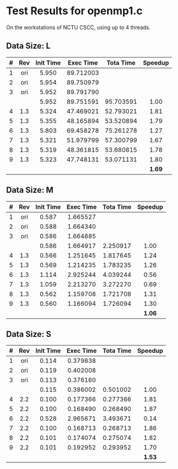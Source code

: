 # Test Results for openmp1.c #

On the workstations of NCTU CSCC, using up to 4 threads.

## Data Size: L ##

| # | Rev | Init Time | Exec Time | Tota Time | Speedup |
|:-:|:---:|:---------:|:---------:|:---------:|:-------:|
| 1 | ori | 5.950     | 89.712003 |           |         |
| 2 | ori | 5.954     | 89.750979 |           |         |
| 3 | ori | 5.952     | 89.791790 |           |         |
|   |     | 5.952     | 89.751591 | 95.703591 | 1.00    |
| 4 | 1.3 | 5.324     | 47.469021 | 52.793021 | 1.81    |
| 5 | 1.3 | 5.355     | 48.165894 | 53.520894 | 1.79    |
| 6 | 1.3 | 5.803     | 69.458278 | 75.261278 | 1.27    |
| 7 | 1.3 | 5.321     | 51.979799 | 57.300799 | 1.67    |
| 8 | 1.3 | 5.319     | 48.361815 | 53.680815 | 1.78    |
| 9 | 1.3 | 5.323     | 47.748131 | 53.071131 | 1.80    |
|   |     |           |           |           | **1.69**|

## Data Size: M ##

| # | Rev | Init Time | Exec Time | Tota Time | Speedup |
|:-:|:---:|:---------:|:---------:|:---------:|:-------:|
| 1 | ori | 0.587     | 1.665527  |           |         |
| 2 | ori | 0.588     | 1.664340  |           |         |
| 3 | ori | 0.586     | 1.664885  |           |         |
|   |     | 0.586     | 1.664917  | 2.250917  | 1.00    |
| 4 | 1.3 | 0.566     | 1.251645  | 1.817645  | 1.24    |
| 5 | 1.3 | 0.569     | 1.214235  | 1.783235  | 1.26    |
| 6 | 1.3 | 1.114     | 2.925244  | 4.039244  | 0.56    |
| 7 | 1.3 | 1.059     | 2.213270  | 3.272270  | 0.69    |
| 8 | 1.3 | 0.562     | 1.159708  | 1.721708  | 1.31    |
| 9 | 1.3 | 0.560     | 1.166094  | 1.726094  | 1.30    |
|   |     |           |           |           | **1.06**|

## Data Size: S ##

| # | Rev | Init Time | Exec Time | Tota Time | Speedup |
|:-:|:---:|:---------:|:---------:|:---------:|:-------:|
| 1 | ori | 0.114     | 0.379838  |           |         |
| 2 | ori | 0.119     | 0.402008  |           |         |
| 3 | ori | 0.113     | 0.376160  |           |         |
|   |     | 0.115     | 0.386002  | 0.501002  | 1.00    |
| 4 | 2.2 | 0.100     | 0.177366  | 0.277366  | 1.81    |
| 5 | 2.2 | 0.100     | 0.168490  | 0.268490  | 1.87    |
| 6 | 2.2 | 0.528     | 2.965671  | 3.493671  | 0.14    |
| 7 | 2.2 | 0.100     | 0.168713  | 0.268713  | 1.86    |
| 8 | 2.2 | 0.101     | 0.174074  | 0.275074  | 1.82    |
| 9 | 2.2 | 0.101     | 0.192952  | 0.293952  | 1.70    |
|   |     |           |           |           | **1.53**|
